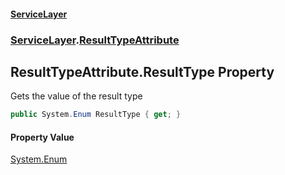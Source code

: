 #### [ServiceLayer](index 'index')
### [ServiceLayer](index#ServiceLayer 'ServiceLayer').[ResultTypeAttribute](ServiceLayer_ResultTypeAttribute 'ServiceLayer.ResultTypeAttribute')
## ResultTypeAttribute.ResultType Property
Gets the value of the result type  
```csharp
public System.Enum ResultType { get; }
```
#### Property Value
[System.Enum](https://docs.microsoft.com/en-us/dotnet/api/System.Enum 'System.Enum')
